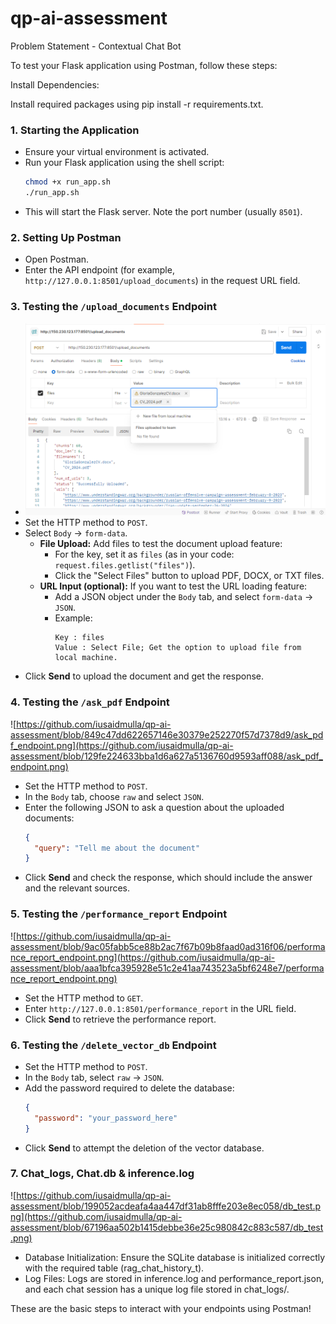 # qp-ai-assessment
Problem Statement - Contextual Chat Bot

To test your Flask application using Postman, follow these steps:

Install Dependencies:

Install required packages using pip install -r requirements.txt.

### 1. **Starting the Application**
   - Ensure your virtual environment is activated.
   - Run your Flask application using the shell script:
     ```bash
     chmod +x run_app.sh
     ./run_app.sh
     ```
   - This will start the Flask server. Note the port number (usually `8501`).

### 2. **Setting Up Postman**
   - Open Postman.
   - Enter the API endpoint (for example, `http://127.0.0.1:8501/upload_documents`) in the request URL field.

### 3. **Testing the `/upload_documents` Endpoint**
   - ![upload_documents_endpoint.png](https://github.com/iusaidmulla/qp-ai-assessment/blob/50d42f0df8abf26bae7d7ef4cddf26cf8d307cd7/upload_documents_endpoint.png)
   - Set the HTTP method to `POST`.
   - Select `Body` → `form-data`.
     - **File Upload:** Add files to test the document upload feature:
       - For the key, set it as `files` (as in your code: `request.files.getlist("files")`).
       - Click the "Select Files" button to upload PDF, DOCX, or TXT files.
     - **URL Input (optional):** If you want to test the URL loading feature:
       - Add a JSON object under the `Body` tab, and select `form-data` → `JSON`.
       - Example:
         ```
         Key : files
         Value : Select File; Get the option to upload file from local machine.
         ```
   - Click **Send** to upload the document and get the response.

### 4. **Testing the `/ask_pdf` Endpoint**
![https://github.com/iusaidmulla/qp-ai-assessment/blob/849c47dd622657146e30379e252270f57d7378d9/ask_pdf_endpoint.png](https://github.com/iusaidmulla/qp-ai-assessment/blob/129fe224633bba1d6a627a5136760d9593aff088/ask_pdf_endpoint.png)
   - Set the HTTP method to `POST`.
   - In the `Body` tab, choose `raw` and select `JSON`.
   - Enter the following JSON to ask a question about the uploaded documents:
     ```json
     {
       "query": "Tell me about the document"
     }
     ```
   - Click **Send** and check the response, which should include the answer and the relevant sources.

### 5. **Testing the `/performance_report` Endpoint**
![https://github.com/iusaidmulla/qp-ai-assessment/blob/9ac05fabb5ce88b2ac7f67b09b8faad0ad316f06/performance_report_endpoint.png](https://github.com/iusaidmulla/qp-ai-assessment/blob/aaa1bfca395928e51c2e41aa743523a5bf6248e7/performance_report_endpoint.png)
   - Set the HTTP method to `GET`.
   - Enter `http://127.0.0.1:8501/performance_report` in the URL field.
   - Click **Send** to retrieve the performance report.

### 6. **Testing the `/delete_vector_db` Endpoint**
   - Set the HTTP method to `POST`.
   - In the `Body` tab, select `raw` → `JSON`.
   - Add the password required to delete the database:
     ```json
     {
       "password": "your_password_here"
     }
     ```
   - Click **Send** to attempt the deletion of the vector database.

### 7. **Chat_logs, Chat.db & inference.log**
![https://github.com/iusaidmulla/qp-ai-assessment/blob/199052acdeafa4aa447df31ab8fffe203e8ec058/db_test.png](https://github.com/iusaidmulla/qp-ai-assessment/blob/67196aa502b1415debbe36e25c980842c883c587/db_test.png)
   - Database Initialization: Ensure the SQLite database is initialized correctly with the required table (rag_chat_history_t).
   - Log Files: Logs are stored in inference.log and performance_report.json, and each chat session has a unique log file stored in chat_logs/.

These are the basic steps to interact with your endpoints using Postman!
